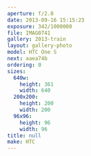 ```yaml
---
aperture: f/2.0
date: 2013-09-16 15:15:23
exposure: 342/1000000
file: IMAG0741
gallery: 2013-train
layout: gallery-photo
model: HTC One S
next: aaea74b
ordering: 0
sizes:
  640w:
    height: 361
    width: 640
  200x200:
    height: 200
    width: 200
  96x96:
    height: 96
    width: 96
title: null
make: HTC
---
```

